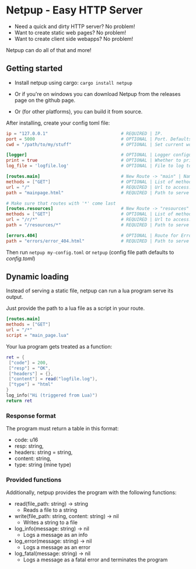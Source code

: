 # Netpup - Easy HTTP Server
- Need a quick and dirty HTTP server? No problem!
- Want to create static web pages? No problem!
- Want to create client side webapps? No problem!

Netpup can do all of that and more!

## Getting started
- Install netpup using cargo: ``cargo install netpup``

- Or if you're on windows you can download Netpup from the releases page on the github page.

- Or (for other platforms), you can build it from source.

After installing, create your config toml file:

```toml
ip = "127.0.0.1"                            # REQUIRED | IP.
port = 5000                                 # OPTIONAL | Port. Defaults to 8080.
cwd = "/path/to/my/stuff"                   # OPTIONAL | Set current working directory.

[logger]                                    # OPTIONAL | Logger configuration.
print = true                                # OPTIONAL | Whether to print or not. Defaults to true.
log_file = 'logfile.log'                    # OPTIONAL | File to log to. If not specified, netpup will not log to a file.

[routes.main]                               # New Route -> "main" | Name must be unique, but is not important.
methods = ["GET"]                           # OPTIONAL | List of methods (GET, POST).
url = "/"                                   # REQUIRED | Url to access.
path = "mainpage.html"                      # REQUIRED | Path to serve from.

# Make sure that routes with '*' come last
[routes.resources]                          # New Route -> "resources" | Name must be unique, but is not important.
methods = ["GET"]                           # OPTIONAL | List of methods (GET, POST).
url = "/r/*"                                # REQUIRED | Url to access. '*' means anything can come after that.
path = "/resources/*"                       # REQUIRED | Path to serve from. '*' means that the '*' part of the url gets inserted here.

[errors.404]                                # OPTIONAL | Route for Error 404's.
path = "errors/error_404.html"              # REQUIRED | Path to serve from.
```

Then run `netpup my-config.toml` or `netpup` (config file path defaults to *config.toml*)

## Dynamic loading
Instead of serving a static file, netpup can run a lua program serve its output.

Just provide the path to a lua file as a script in your route.
```toml
[routes.main]
methods = ["GET"]
url = "/*"
script = "main_page.lua"
```
Your lua program gets treated as a function:
```lua
ret = {
 ["code"] = 200,
 ["resp"] = "OK",
 ["headers"] = {},
 ["content"] = read("logfile.log"),
 ["type"] = "html"
}
log_info("Hi (triggered from Lua)")
return ret
```
### Response format
The program must return a table in this format:
- code: u16
- resp: string,
- headers: string = string,
- content: string,
- type: string (mine type)
### Provided functions
Additionally, netpup provides the program with the following functions:
- read(file_path: string) -> string
  - Reads a file to a string
- write(file_path: string, content: string) -> nil
  - Writes a string to a file
- log_info(message: string) -> nil
  - Logs a message as an info
- log_error(message: string) -> nil
  - Logs a message as an error
- log_fatal(message: string) -> nil
  - Logs a message as a fatal error and terminates the program